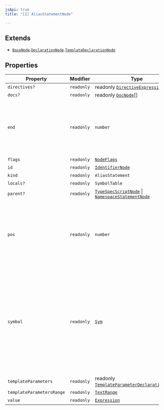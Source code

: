 ```yaml
---
jsApi: true
title: "[I] AliasStatementNode"

---
```

## Extends

- [`BaseNode`](BaseNode.md).[`DeclarationNode`](DeclarationNode.md).[`TemplateDeclarationNode`](TemplateDeclarationNode.md)

## Properties

| Property | Modifier | Type | Description | Overrides | Inherited from |
| ------ | ------ | ------ | ------ | ------ | ------ |
| `directives?` | `readonly` | readonly [`DirectiveExpressionNode`](DirectiveExpressionNode.md)[] | - | - | [`BaseNode`](BaseNode.md).`directives` |
| `docs?` | `readonly` | readonly [`DocNode`](DocNode.md)[] | - | - | [`BaseNode`](BaseNode.md).`docs` |
| `end` | `readonly` | `number` | The ending position measured in UTF-16 code units from the start of the full string. Exclusive. | - | [`BaseNode`](BaseNode.md).`end` |
| `flags` | `readonly` | [`NodeFlags`](../enumerations/NodeFlags.md) | - | - | [`BaseNode`](BaseNode.md).`flags` |
| `id` | `readonly` | [`IdentifierNode`](IdentifierNode.md) | - | - | [`DeclarationNode`](DeclarationNode.md).`id` |
| `kind` | `readonly` | `AliasStatement` | - | [`BaseNode`](BaseNode.md).`kind` | - |
| `locals?` | `readonly` | `SymbolTable` | - | - | [`TemplateDeclarationNode`](TemplateDeclarationNode.md).`locals` |
| `parent?` | `readonly` | [`TypeSpecScriptNode`](TypeSpecScriptNode.md) \| [`NamespaceStatementNode`](NamespaceStatementNode.md) | - | [`BaseNode`](BaseNode.md).`parent` | - |
| `pos` | `readonly` | `number` | The starting position of the ranger measured in UTF-16 code units from the start of the full string. Inclusive. | - | [`BaseNode`](BaseNode.md).`pos` |
| `symbol` | `readonly` | [`Sym`](Sym.md) | Could be undefined but making this optional creates a lot of noise. In practice, you will likely only access symbol in cases where you know the node has a symbol. | - | [`BaseNode`](BaseNode.md).`symbol` |
| `templateParameters` | `readonly` | readonly [`TemplateParameterDeclarationNode`](TemplateParameterDeclarationNode.md)[] | - | - | [`TemplateDeclarationNode`](TemplateDeclarationNode.md).`templateParameters` |
| `templateParametersRange` | `readonly` | [`TextRange`](TextRange.md) | - | - | [`TemplateDeclarationNode`](TemplateDeclarationNode.md).`templateParametersRange` |
| `value` | `readonly` | [`Expression`](../type-aliases/Expression.md) | - | - | - |
